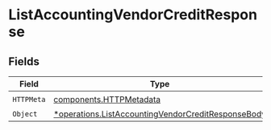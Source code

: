 # ListAccountingVendorCreditResponse


## Fields

| Field                                                                                                                   | Type                                                                                                                    | Required                                                                                                                | Description                                                                                                             |
| ----------------------------------------------------------------------------------------------------------------------- | ----------------------------------------------------------------------------------------------------------------------- | ----------------------------------------------------------------------------------------------------------------------- | ----------------------------------------------------------------------------------------------------------------------- |
| `HTTPMeta`                                                                                                              | [components.HTTPMetadata](../../models/components/httpmetadata.md)                                                      | :heavy_check_mark:                                                                                                      | N/A                                                                                                                     |
| `Object`                                                                                                                | [*operations.ListAccountingVendorCreditResponseBody](../../models/operations/listaccountingvendorcreditresponsebody.md) | :heavy_minus_sign:                                                                                                      | N/A                                                                                                                     |